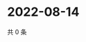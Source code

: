 # 2022-08-14

共 0 条

<!-- BEGIN WEIBO -->
<!-- 最后更新时间 Sun Aug 14 2022 02:18:50 GMT+0800 (China Standard Time) -->

<!-- END WEIBO -->
